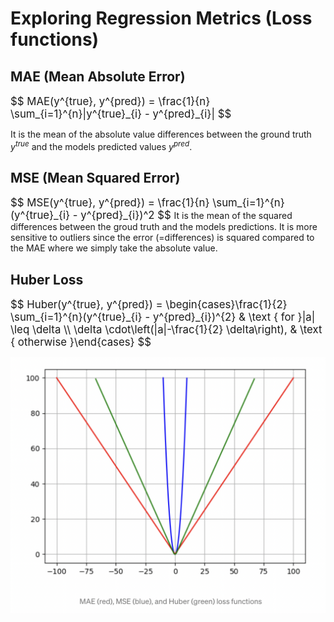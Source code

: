 # Exploring Regression Metrics (Loss functions)
## MAE (Mean Absolute Error)
<span style="font-size:1.2em;">
$$ MAE(y^{true}, y^{pred}) = \frac{1}{n} \sum_{i=1}^{n}|y^{true}_{i} - y^{pred}_{i}| $$
</span>

It is the mean of the absolute value differences between the ground truth $y^{true}$ and the models predicted values $y^{pred}$.

## MSE (Mean Squared Error)
<span style="font-size:1.2em;">
$$ MSE(y^{true}, y^{pred}) = \frac{1}{n} \sum_{i=1}^{n}(y^{true}_{i} - y^{pred}_{i})^2 $$
</span>
It is the mean of the squared differences between the groud truth and the models predictions. It is more sensitive to outliers since the error (=differences) is squared compared to the MAE where we simply take the absolute value. 

## Huber Loss
<span style="font-size:1.2em;">
$$ Huber(y^{true}, y^{pred}) = \begin{cases}\frac{1}{2} \sum_{i=1}^{n}(y^{true}_{i} - y^{pred}_{i})^{2} & \text { for }|a| \leq \delta \\ \delta \cdot\left(|a|-\frac{1}{2} \delta\right), & \text { otherwise }\end{cases} $$
</span>

![text](pics/comparison.png)